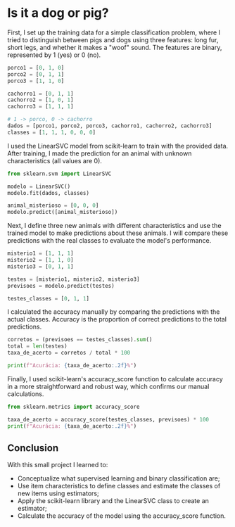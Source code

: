 # Is it a dog or pig?

First, I set up the training data for a simple classification problem, where I tried to distinguish between pigs and dogs using three features: long fur, short legs, and whether it makes a "woof" sound. The features are binary, represented by 1 (yes) or 0 (no).

```python
porco1 = [0, 1, 0]
porco2 = [0, 1, 1]
porco3 = [1, 1, 0]

cachorro1 = [0, 1, 1]
cachorro2 = [1, 0, 1]
cachorro3 = [1, 1, 1]

# 1 -> porco, 0 -> cachorro
dados = [porco1, porco2, porco3, cachorro1, cachorro2, cachorro3]
classes = [1, 1, 1, 0, 0, 0]
```

I used the LinearSVC model from scikit-learn to train with the provided data. After training, I made the prediction for an animal with unknown characteristics (all values ​​are 0).

```python
from sklearn.svm import LinearSVC

modelo = LinearSVC()
modelo.fit(dados, classes)

animal_misterioso = [0, 0, 0]
modelo.predict([animal_misterioso])
```

Next, I define three new animals with different characteristics and use the trained model to make predictions about these animals. I will compare these predictions with the real classes to evaluate the model's performance.

```python
misterio1 = [1, 1, 1]
misterio2 = [1, 1, 0]
misterio3 = [0, 1, 1]

testes = [misterio1, misterio2, misterio3]
previsoes = modelo.predict(testes)

testes_classes = [0, 1, 1]
```

I calculated the accuracy manually by comparing the predictions with the actual classes. Accuracy is the proportion of correct predictions to the total predictions.

```python
corretos = (previsoes == testes_classes).sum()
total = len(testes)
taxa_de_acerto = corretos / total * 100

print(f"Acurácia: {taxa_de_acerto:.2f}%")
```

Finally, I used scikit-learn's accuracy_score function to calculate accuracy in a more straightforward and robust way, which confirms our manual calculations.

```python
from sklearn.metrics import accuracy_score

taxa_de_acerto = accuracy_score(testes_classes, previsoes) * 100
print(f"Acurácia: {taxa_de_acerto:.2f}%")
```

## Conclusion

With this small project I learned to:

- Conceptualize what supervised learning and binary classification are;
- Use item characteristics to define classes and estimate the classes of new items using estimators;
- Apply the scikit-learn library and the LinearSVC class to create an estimator;
- Calculate the accuracy of the model using the accuracy_score function.
